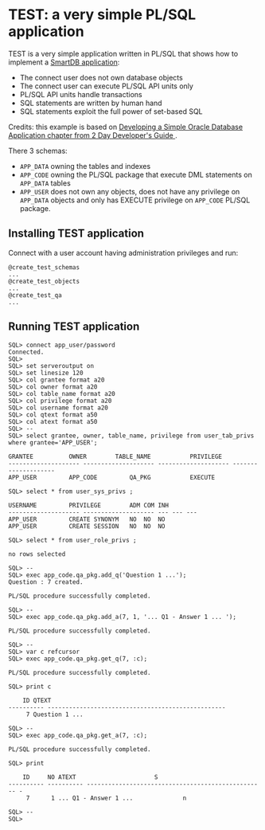 # TEST: a very simple PL/SQL application

TEST is a very simple application written in PL/SQL that shows how to implement a <a href="https://asktom.oracle.com/pls/apex/f?p=100:551:::NO:551:P551_CLASS_ID:3241:">SmartDB application</a>:

- The connect user does not own database objects
- The connect user can execute PL/SQL API units only
- PL/SQL API units handle transactions
- SQL statements are written by human hand
- SQL statements exploit the full power of set-based SQL

Credits: this example is based on <a href=https://docs.oracle.com/en/database/oracle/oracle-database/19/tdddg/developing-simple-database-application.html#GUID-98FFDC3A-FD76-4466-921C-F0E411829CD7>
Developing a Simple Oracle Database Application chapter from  2 Day Developer's Guide </a>.

There 3 schemas:
- `APP_DATA` owning the tables and indexes
- `APP_CODE` owning the PL/SQL package that execute DML statements on `APP_DATA` tables
- `APP_USER` does not own any objects, does not have any privilege on `APP_DATA` objects and only has EXECUTE privilege on `APP_CODE` PL/SQL package.

## Installing TEST application

Connect with a user account having administration privileges and run:

``` 
@create_test_schemas
...
@create_test_objects
...
@create_test_qa
...
```

## Running TEST application

```
SQL> connect app_user/password
Connected.
SQL> 
SQL> set serveroutput on
SQL> set linesize 120
SQL> col grantee format a20
SQL> col owner format a20
SQL> col table_name format a20
SQL> col privilege format a20
SQL> col username format a20
SQL> col qtext format a50
SQL> col atext format a50
SQL> --
SQL> select grantee, owner, table_name, privilege from user_tab_privs where grantee='APP_USER';

GRANTEE 	     OWNER		  TABLE_NAME	       PRIVILEGE
-------------------- -------------------- -------------------- --------------------
APP_USER	     APP_CODE		  QA_PKG	       EXECUTE

SQL> select * from user_sys_privs ;

USERNAME	     PRIVILEGE		  ADM COM INH
-------------------- -------------------- --- --- ---
APP_USER	     CREATE SYNONYM	  NO  NO  NO
APP_USER	     CREATE SESSION	  NO  NO  NO

SQL> select * from user_role_privs ;

no rows selected

SQL> --
SQL> exec app_code.qa_pkg.add_q('Question 1 ...');
Question : 7 created.

PL/SQL procedure successfully completed.

SQL> --
SQL> exec app_code.qa_pkg.add_a(7, 1, '... Q1 - Answer 1 ... ');

PL/SQL procedure successfully completed.

SQL> --
SQL> var c refcursor
SQL> exec app_code.qa_pkg.get_q(7, :c);

PL/SQL procedure successfully completed.

SQL> print c

	ID QTEXT
---------- --------------------------------------------------
	 7 Question 1 ...

SQL> --
SQL> exec app_code.qa_pkg.get_a(7, :c);

PL/SQL procedure successfully completed.

SQL> print

	ID	   NO ATEXT						 S
---------- ---------- -------------------------------------------------- -
	 7	    1 ... Q1 - Answer 1 ...				 n

SQL> --
SQL> 
```


